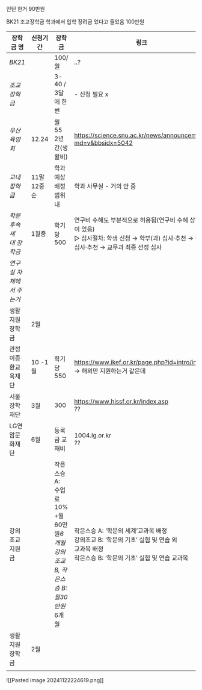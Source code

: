 인턴 한거 90만원 

BK21
조교장학금
학과에서 입학 장려금 있다고 들었음 100만원



| 장학금 명            | 신청기간     | 장학금                                                             | 링크                                                                                             |
| ---------------- | -------- | --------------------------------------------------------------- | ---------------------------------------------------------------------------------------------- |
| *BK21*           |          | 100/월                                                           | ..?                                                                                            |
| *조교 장학금*         |          | 3-40 / 3달에 한번                                                   | - 신청 필요 x                                                                                      |
| *우산 육영회*         | 12.24    | 월 55<br>2년간(생활비)                                                | https://science.snu.ac.kr/news/announcement?md=v&bbsidx=5042                                   |
| *교내장학금*          | 11말 12중순 | 학과 예상 배정 범위 내                                                   | 학과 사무실 - 거의 안 줌                                                                                |
| *학문후속세<br>대 장학금* | 1월중      | 학기당 500                                                         | 연구비 수혜도 부분적으로 허용됨(연구비 수혜 상한액이 있음)<br>▷ 심사절차: 학생 신청 → 학부(과) 심사·추천 → 대학 심사·추천 → 교무과 최종 선정 심사     |
| *연구실 자체에서 주는거*   |          |                                                                 |                                                                                                |
| 생활지원장학금          | 2월       |                                                                 |                                                                                                |
| 관정이종환교육재단        | 10 -1월   | 학기당 550                                                         | https://www.ikef.or.kr/page.php?id=intro/intro<br>-> 해외만 지원하는거 같은데                             |
| 서울 장학재단          | 3월       | 300                                                             | https://www.hissf.or.kr/index.asp<br>??                                                        |
| LG연암문화재단         | 6월       | 등록금 교재비                                                         | 1004.lg.or.kr<br>??                                                                            |
| 강의조교지원금          |          | 작은스승 A:<br>수업료10%<br>+월60만원*6개월<br>강의조교 B, 작은스승 B:<br>월30만원*6개월 | 작은스승 A: ‘학문의 세계’교과목 배정<br>강의조교 B: ‘학문의 기초’ 실험 및 연습 외<br>교과목 배정<br>작은스승 B: ‘학문의 기초’ 실험 및 연습 교과목 |
| 생활지원장학금          | 2월       |                                                                 |                                                                                                |
|                  |          |                                                                 |                                                                                                |

![[Pasted image 20241122224619.png]]

